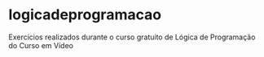 # logicadeprogramacao
Exercícios realizados durante o curso gratuito de Lógica de Programação do Curso em Vídeo
